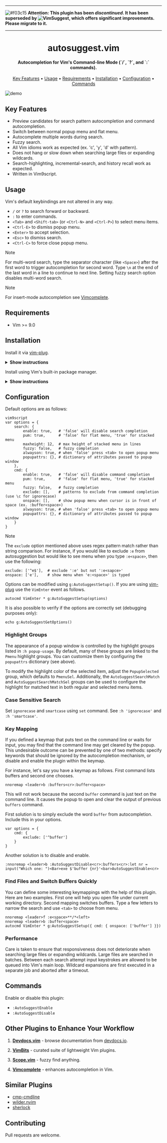 
-------------

![#f03c15](https://placehold.co/15x15/f03c15/f03c15.png) **Attention: This plugin has been _discontinued_.
It has been superseded by ![VimSuggest](https://github.com/girishji/vimsuggest), which offers significant improvements. Please migrate to it.**

-------------

<h1 align="center"> autosuggest.vim </h1>

<h4 align="center"> Autocompletion for Vim's Command-line Mode (`/`, `?`, and `:` commands). </h4>

<p align="center">
  <a href="#key-features">Key Features</a> •
  <a href="#usage">Usage</a> •
  <a href="#requirements">Requirements</a> •
  <a href="#installation">Installation</a> •
  <a href="#configuration">Configuration</a> •
  <a href="#commands">Commands</a>
</p>

![demo](https://gist.githubusercontent.com/girishji/40e35cd669626212a9691140de4bd6e7/raw/f3e69c22e085f1029a048de422ac37a055e5ac80/autosuggest-demo.gif)

## Key Features

- Preview candidates for search pattern autocompletion and command autocompletion.
- Switch between normal popup menu and flat menu.
- Autocomplete multiple words during search.
- Fuzzy search.
- All Vim idioms work as expected (ex. 'c', 'y', 'd' with pattern).
- Does not hang or slow down when searching large files or expanding wildcards.
- Search-highlighting, incremental-search, and history recall work as expected.
- Written in Vim9script.
  
## Usage

Vim's default keybindings are not altered in any way.

- `/` or `?` to search forward or backward.
- `:` to enter commands.
- `<Tab>` and `<Shift-tab>` (or `<Ctrl-N>` and `<Ctrl-P>`) to select menu items.
- `<Ctrl-E>` to dismiss popup menu.
- `<Enter>` to accept selection.
- `<Esc>` to dismiss search.
- `<Ctrl-C>` to force close popup menu.

> [!NOTE]
> For multi-word search, type the separator character (like `<Space>`) after the first word to trigger autocompletion for second word. Type `\n` at the end of the last word in a line to continue to next line. Setting fuzzy search option disables multi-word search.

> [!NOTE]
> For insert-mode autocompletion see [Vimcomplete](https://github.com/girishji/vimcomplete).

## Requirements

- Vim >= 9.0

## Installation

Install it via [vim-plug](https://github.com/junegunn/vim-plug).

<details><summary><b>Show instructions</b></summary>

<br>
Using vim9 script:

```vim
vim9script
plug#begin()
Plug 'girishji/autosuggest.vim'
plug#end()
```

Using legacy script:

```vim
call plug#begin()
Plug 'girishji/autosuggest.vim'
call plug#end()
```

</details>

Install using Vim's built-in package manager.

<details><summary><b>Show instructions</b></summary>
<br>
  
```bash
$ mkdir -p $HOME/.vim/pack/downloads/opt
$ cd $HOME/.vim/pack/downloads/opt
$ git clone https://github.com/girishji/autosuggest.vim
```

Add the following line to your $HOME/.vimrc file.

```vim
packadd autosuggest.vim
```

</details>


## Configuration

Default options are as follows:

```
vim9script
var options = {
    search: {
        enable: true,   # 'false' will disable search completion
        pum: true,      # 'false' for flat menu, 'true' for stacked menu
        maxheight: 12,  # max height of stacked menu in lines
        fuzzy: false,   # fuzzy completion
        alwayson: true, # when 'false' press <tab> to open popup menu
        popupattrs: {}, # dictionary of attributes passed to popup window
    },
    cmd: {
        enable: true,   # 'false' will disable command completion
        pum: true,      # 'false' for flat menu, 'true' for stacked menu
        fuzzy: false,   # fuzzy completion
        exclude: [],    # patterns to exclude from command completion (use \c for ignorecase)
        onspace: [],    # show popup menu when cursor is in front of space (ex. :buffer<space>)
        alwayson: true, # when 'false' press <tab> to open popup menu
        popupattrs: {}, # dictionary of attributes passed to popup window
    }
}
```

> [!NOTE]
> The `exclude` option mentioned above uses regex pattern match rather than
> string comparison. For instance, if you would like to exclude `:e` from
> autosuggestion but would like to see menu when you type `:e<space>`, then use
> the following:
> ```
> exclude: ['^e$'],  # exclude ':e' but not ':e<sapce>'
> onspace: ['e'],    # show menu when 'e:<space>' is typed
> ```

Options can be modified using `g:AutoSuggestSetup()`. If you are using
[vim-plug](https://github.com/junegunn/vim-plug) use the `VimEnter` event as
follows.

```
autocmd VimEnter * g:AutoSuggestSetup(options)
```

It is also possible to verify if the options are correctly set (debugging purposes only):

```
echo g:AutoSuggestGetOptions()
```

### Highlight Groups

The appearance of a popup window is controlled by the highlight groups listed in `:h popup-usage`. By default, many of these groups are linked to the `Pmenu` highlight groups. You can customize them by configuring the `popupattrs` dictionary (see above).

To modify the highlight color of the selected item, adjust the `PopupSelected` group, which defaults to `PmenuSel`. Additionally, the `AutoSuggestSearchMatch` and `AutoSuggestSearchMatchSel` groups can be used to configure the highlight for matched text in both regular and selected menu items.

### Case Sensitive Search

Set `ignorecase` and `smartcase` using `set` command. See `:h 'ignorecase'` and `:h 'smartcase'`.

### Key Mapping

If you defined a keymap that puts text on the command line or waits for input,
you may find that the command line may get cleared by the popup. This
undesirable outcome can be prevented by one of two methods: specify keywords
that should be ignored by the autocompletion mechanism, or disable and enable
the plugin within the keymap.

For instance, let's say you have a keymap as follows. First command lists
buffers and second one chooses.

```
nnoremap <leader>b :buffers<cr>:buffer<space>
```

This will not work because the second `buffer` command is just text on the
command line. It causes the popup to open and clear the output of previous
`buffers` command.

First solution is to simply exclude the word `buffer` from autocompletion.
Include this in your options.

```
var options = {
    cmd: {
        exclude: ['^buffer']
    }
}
```

Another solution is to disable and enable.

```
:nnoremap <leader>b :AutoSuggestDisable<cr>:buffers<cr>:let nr = input("Which one: ")<Bar>exe $'buffer {nr}'<bar>AutoSuggestEnable<cr>
```

### Find Files and Switch Buffers Quickly

You can define some interesting keymappings with the help of this plugin. Here
are two examples. First one will help you open file under current working
directory. Second mapping switches buffers. Type a few letters to narrow the
search and use `<tab>` to choose from menu.

```
nnoremap <leader>f :e<space>**/*<left>
nnoremap <leader>b :buffer<space>
autocmd VimEnter * g:AutoSuggestSetup({ cmd: { onspace: ['buffer'] }})
```

### Performance

Care is taken to ensure that responsiveness does not deteriorate when
searching large files or expanding wildcards. Large files are searched in
batches. Between each search attempt input keystrokes are allowed to be queued
into Vim's main loop. Wildcard expansions are first executed in a separate job
and aborted after a timeout.

## Commands

 Enable or disable this plugin:

- `:AutoSuggestEnable`
- `:AutoSuggestDisable`

## Other Plugins to Enhance Your Workflow

1. [**Devdocs.vim**](https://github.com/girishji/devdocs.vim) - browse documentation from [devdocs.io](https://devdocs.io).

2. [**VimBits**](https://github.com/girishji/vimbits) - curated suite of lightweight Vim plugins.

3. [**Scope.vim**](https://github.com/girishji/scope.vim) - fuzzy find anything.

4. [**Vimcomplete**](https://github.com/girishji/vimcomplete) - enhances autocompletion in Vim.

## Similar Plugins

- [cmp-cmdline](https://github.com/hrsh7th/cmp-cmdline)
- [wilder.nvim](https://github.com/gelguy/wilder.nvim)
- [sherlock](https://github.com/vim-scripts/sherlock.vim)

## Contributing

Pull requests are welcome.

